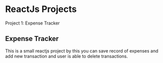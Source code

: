 # ReactJs Projects

Project 1: Expense Tracker 

## Expense Tracker

This is a small reactjs project by this you can save record of expenses and add new transaction and user is able to delete transactions.
